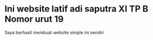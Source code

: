 <!DOCTYPE.html>
<html>
  <head>
      <meta charset="utf-8">
      <title>"latif-XITPB-18"</title>
  </head>
<body>
<h1> Ini website latif adi saputra XI TP B Nomor urut 19 </h1>
<p> Saya berhasil membuat website simple ini sendiri </p>
</body>
</html>
